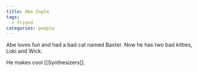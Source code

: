 ```yaml
---
title: Abe Ingle
tags:
  - friend
categories: people
---
```


Abe loves fun and had a bad cat named Baxter. Now he has two bad kitties, Loki and Wick.

He makes cool [[Synthesizers]].
